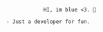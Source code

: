                               HI, im blue <3. 🧩
                              
                  - Just a developer for fun.
                              
                
